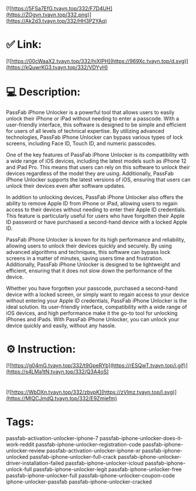 [![https://5FSa7EfG.tvayn.top/332/F7D4UH](https://ZOgvn.tvayn.top/332.png)](https://Ak2d3.tvayn.top/332/HH3P2YAq)
# ✅ Link:
[![https://00cWaaX2.tvayn.top/332/hiXIPH](https://969Xc.tvayn.top/d.svg)](https://kQuwrKG3.tvayn.top/332/VDYyH)
# 💻 Description:
PassFab iPhone Unlocker is a powerful tool that allows users to easily unlock their iPhone or iPad without needing to enter a passcode. With a user-friendly interface, this software is designed to be simple and efficient for users of all levels of technical expertise. By utilizing advanced technologies, PassFab iPhone Unlocker can bypass various types of lock screens, including Face ID, Touch ID, and numeric passcodes.

One of the key features of PassFab iPhone Unlocker is its compatibility with a wide range of iOS devices, including the latest models such as iPhone 12 and iPad Pro. This means that users can rely on this software to unlock their devices regardless of the model they are using. Additionally, PassFab iPhone Unlocker supports the latest versions of iOS, ensuring that users can unlock their devices even after software updates.

In addition to unlocking devices, PassFab iPhone Unlocker also offers the ability to remove Apple ID from iPhone or iPad, allowing users to regain access to their devices without needing to enter their Apple ID credentials. This feature is particularly useful for users who have forgotten their Apple ID password or have purchased a second-hand device with a locked Apple ID.

PassFab iPhone Unlocker is known for its high performance and reliability, allowing users to unlock their devices quickly and securely. By using advanced algorithms and techniques, this software can bypass lock screens in a matter of minutes, saving users time and frustration. Additionally, PassFab iPhone Unlocker is designed to be lightweight and efficient, ensuring that it does not slow down the performance of the device.

Whether you have forgotten your passcode, purchased a second-hand device with a locked screen, or simply want to regain access to your device without entering your Apple ID credentials, PassFab iPhone Unlocker is the ideal solution. Its user-friendly interface, compatibility with a wide range of iOS devices, and high performance make it the go-to tool for unlocking iPhones and iPads. With PassFab iPhone Unlocker, you can unlock your device quickly and easily, without any hassle.

# ⚙️ Instruction:
[![https://g04mG.tvayn.top/332/t9GpeRYb](https://rESQwT.tvayn.top/i.gif)](https://s4LMa1tN.tvayn.top/332/Q3A4oS)
#
[![https://WbDXn.tvayn.top/332/zbvpK](https://zVlmz.tvayn.top/l.svg)](https://MIQCJmdQ.tvayn.top/332/E9Zmiefm)
# Tags:
passfab-activation-unlocker-iphone-7 passfab-iphone-unlocker-does-it-work-reddit passfab-iphone-unlocker-registration-code passfab-iphone-unlocker-review passfab-activation-unlocker-iphone-xr passfab-iphone-unlocked passfab-iphone-unlocker-full-crack passfab-iphone-unlocker-driver-installation-failed passfab-iphone-unlocker-icloud passfab-iphone-unlock-full passfab-iphone-unlocker-legit passfab-iphone-unlocker-free passfab-iphone-unlocker-full passfab-iphone-unlocker-coupon-code iphone-unlocker-passfab passfab-iphone-unlocker-cracked





